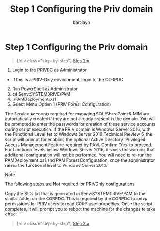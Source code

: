 ﻿---
# required metadata

title: Step 1 Configuring the Priv domain
description: Prepare the CORP domain with existing or new identities to be managed by Privileged Identity Manager using scripts
keywords:
author: barclayn
ms.author: barclayn
manager: MBaldwin
ms.date: 08/18/2017
ms.topic: article
ms.service: microsoft-identity-manager
ms.technology: active-directory-domain-services
ms.assetid: 4b524ae7-6610-40a0-8127-de5a08988a8a

# optional metadata

#ROBOTS:
#audience:
#ms.devlang:
ms.reviewer:
ms.suite: ems
#ms.tgt_pltfrm:
#ms.custom:

---
# Step 1 Configuring the Priv domain

>[!div class="step-by-step"]
[Step 2 »](sp1-step2-configuring-corp-domain.md)

1. Login to the PRIVDC as Administrator
  * If this is a PRIV-Only environment, login to the CORPDC
2. Run PowerShell as Administrator
3. cd $env:SYSTEMDRIVE\PAM
4. .\PAMDeployment.ps1
5. Select Menu Option 1 (PRIV Forest Configuration)


The Service Accounts required for managing SQL/SharePoint & MIM are automatically created if they are not already present in the domain. You will be prompted to enter the passwords for creation of these service accounts during script execution.
If the PRIV domain is Windows Server 2016, with the Functional Level set to Windows Server 2016 Technical Preview 5, the script will prompt for enabling the optional Active Directory ‘Privileged Access Management Feature’ required by PAM. Confirm ‘Yes’ to proceed.
For functional levels below Windows Server 2016, dismiss the warning that additional configuration will not be performed. You will need to re-run the PAMDeployment.ps1 and PAM Forest Configuration, once the administrator raises the functional level to Windows Server 2016.

>[!NOTE]
>The following steps are Not required for PRIVOnly configurations

Copy the SIDs.txt that is generated in $env:SYSTEMDRIVE\PAM to the similar folder on the CORPDC. This is required by the CORPDC to setup permissions for PRIV users to read CORP user properties.
Once the script completes, it will prompt you to reboot the machine for the changes to take effect.

>[!div class="step-by-step"]
[Step 2 »](sp1-step2-configuring-corp-domain.md)
